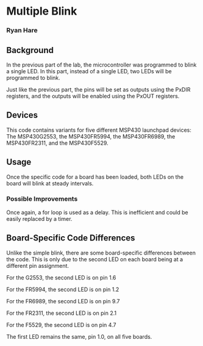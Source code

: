 # Multiple Blink
### Ryan Hare

## Background
In the previous part of the lab, the microcontroller was programmed to blink a single LED. In this part, instead of a single LED, two LEDs will be programmed to blink.

Just like the previous part, the pins will be set as outputs using the PxDIR registers, and the outputs will be enabled using the PxOUT registers.
## Devices
This code contains variants for five different MSP430 launchpad devices: The MSP430G2553, the MSP430FR5994, the MSP430FR6989, the MSP430FR2311, and the MSP430F5529.
## Usage
Once the specific code for a board has been loaded, both LEDs on the board will blink at steady intervals.
### Possible Improvements
Once again, a for loop is used as a delay. This is inefficient and could be easily replaced by a timer.
## Board-Specific Code Differences
Unlike the simple blink, there are some board-specific differences between the code. This is only due to the second LED on each board being at a different pin assignment.

For the G2553, the second LED is on pin 1.6

For the FR5994, the second LED is on pin 1.2

For the FR6989, the second LED is on pin 9.7

For the FR2311, the second LED is on pin 2.1

For the F5529, the second LED is on pin 4.7

The first LED remains the same, pin 1.0, on all five boards.